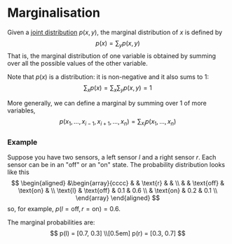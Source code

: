 # Marginalisation

Given a [joint distribution](202210081156) $p(x,y)$, the marginal distribution
of $x$ is defined by
$$
p(x) = \sum_{y} p(x,y)
$$
That is, the marginal distribution of one variable is obtained by summing over
all the possible values of the other variable.

Note that $p(x)$ is a distribution: it is non-negative and it also sums to 1:
$$
\sum_{x} p(x) = \sum_{x} \sum_{y} p(x,y) = 1
$$

More generally, we can define a marginal by summing over 1 of more variables,
$$
p(x_1, \ldots, x_{i-1}, x_{i+1}, \ldots, x_n) = \sum_{x_i} p(x_1, \ldots, x_n)
$$

### Example

Suppose you have two sensors, a left sensor $l$ and a right sensor $r$. Each
sensor can be in an "off" or an "on" state. The probability distribution looks
like this
$$
\begin{aligned}
&\begin{array}{cccc}
& & \text{r} & & \\
& & \text{off} & \text{on} & \\
\text{l} & \text{off} & 0.1 & 0.6 \\
& \text{on} & 0.2 & 0.1 \\
\end{array}
\end{aligned}
$$
so, for example, $p(l=\text{off}, r=\text{on}) = 0.6$.

The marginal probabilities are:
$$
p(l) = [0.7, 0.3] \\[0.5em]
p(r) = [0.3, 0.7]
$$
